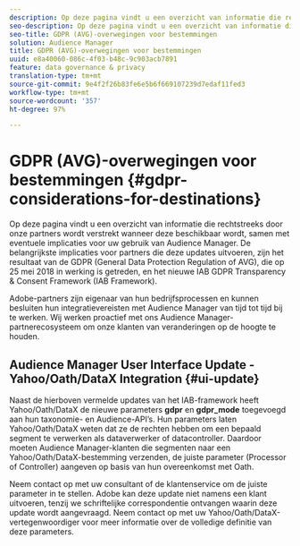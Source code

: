 ```yaml
---
description: Op deze pagina vindt u een overzicht van informatie die rechtstreeks door onze partners wordt verstrekt wanneer deze beschikbaar wordt, samen met eventuele implicaties voor uw gebruik van Audience Manager. De belangrijkste implicaties voor partners die deze updates uitvoeren, zijn het resultaat van de GDPR (General Data Protection Regulation of AVG), die op 25 mei 2018 in werking is getreden, en het nieuwe IAB GDPR Transparency & Consent Framework (IAB Framework).
seo-description: Op deze pagina vindt u een overzicht van informatie die rechtstreeks door onze partners wordt verstrekt wanneer deze beschikbaar wordt, samen met eventuele implicaties voor uw gebruik van Audience Manager. De belangrijkste implicaties voor partners die deze updates uitvoeren, zijn het resultaat van de GDPR (General Data Protection Regulation of AVG), die op 25 mei 2018 in werking is getreden, en het nieuwe IAB GDPR Transparency & Consent Framework (IAB Framework).
seo-title: GDPR (AVG)-overwegingen voor bestemmingen
solution: Audience Manager
title: GDPR (AVG)-overwegingen voor bestemmingen
uuid: e8a40060-086c-4f03-b48c-9c903acb7891
feature: data governance & privacy
translation-type: tm+mt
source-git-commit: 9e4f2f26b83fe6e5b6f669107239d7edaf11fed3
workflow-type: tm+mt
source-wordcount: '357'
ht-degree: 97%

---
```



# GDPR (AVG)-overwegingen voor bestemmingen {#gdpr-considerations-for-destinations}

Op deze pagina vindt u een overzicht van informatie die rechtstreeks door onze partners wordt verstrekt wanneer deze beschikbaar wordt, samen met eventuele implicaties voor uw gebruik van Audience Manager. De belangrijkste implicaties voor partners die deze updates uitvoeren, zijn het resultaat van de GDPR (General Data Protection Regulation of AVG), die op 25 mei 2018 in werking is getreden, en het nieuwe IAB GDPR Transparency &amp; Consent Framework (IAB Framework).

Adobe-partners zijn eigenaar van hun bedrijfsprocessen en kunnen besluiten hun integratievereisten met Audience Manager van tijd tot tijd bij te werken. Wij werken proactief met ons Audience Manager-partnerecosysteem om onze klanten van veranderingen op de hoogte te houden.

<!-- ## Audience Manager Partner Updates - ID Syncs {#partner-updates-id-syncs}

Some partners, as listed in the table below, have changed their integration requirements with Audience Manager to include support based on the IAB Framework, in order to comply with GDPR standards.

<table id="table_335A470D4F10434E9CF587089FB54B0C"> 
 <thead> 
  <tr> 
   <th colname="col1" class="entry"> <p>Partner Name </p> </th> 
   <th colname="col2" class="entry"> <p>Expected Impact </p> </th> 
   <th colname="col3" class="entry"> <p>Status of the change </p> </th> 
  </tr>
 </thead>
 <tbody> 
  <tr> 
   <td colname="col1"> <p>Yahoo/Oath/DataX </p> </td> 
   <td colname="col2"> <p>ID syncs for users in the European Union are dropped by the partner </p> </td> 
   <td colname="col3"> <p>Live since May 22nd 2018 </p> </td> 
  </tr> 
  <tr> 
   <td colname="col1"> <p>Trade Desk </p> </td> 
   <td colname="col2"> <p>ID syncs for users in the European Union are dropped by the partner </p> </td> 
   <td colname="col3"> <p>Not live yet </p> </td> 
  </tr> 
  <tr> 
   <td colname="col1"> <p>Rubicon </p> </td> 
   <td colname="col2"> <p>ID syncs for users in the European Union are dropped by the partner </p> </td> 
   <td colname="col3"> <p>Not live yet </p> </td> 
  </tr> 
  <tr> 
   <td colname="col1"> <p>LiveRamp </p> </td> 
   <td colname="col2"> <p>ID syncs for users in the European Union are dropped by the partner </p> </td> 
   <td colname="col3"> <p>Not live yet </p> </td> 
  </tr> 
 </tbody> 
</table> -->

## Audience Manager User Interface Update - Yahoo/Oath/DataX Integration {#ui-update}

Naast de hierboven vermelde updates van het IAB-framework heeft Yahoo/Oath/DataX de nieuwe parameters **gdpr** en **gdpr_mode** toegevoegd aan hun taxonomie- en Audience-API’s. Hun parameters laten Yahoo/Oath/DataX weten dat ze de rechten hebben om een bepaald segment te verwerken als dataverwerker of datacontroller. Daardoor moeten Audience Manager-klanten die segmenten naar een Yahoo/Oath/DataX-bestemming verzenden, de juiste parameter (Processor of Controller) aangeven op basis van hun overeenkomst met Oath.

Neem contact op met uw consultant of de klantenservice om de juiste parameter in te stellen. Adobe kan deze update niet namens een klant uitvoeren, tenzij we schriftelijke correspondentie ontvangen waarin deze update wordt aangevraagd. Neem contact op met uw Yahoo/Oath/DataX-vertegenwoordiger voor meer informatie over de volledige definitie van deze parameters.
